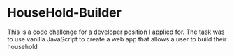 # HouseHold-Builder
This is a code challenge for a developer position I applied for.  The task was to use vanilla JavaScript to create a web app that allows a user to build their household
